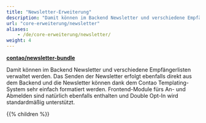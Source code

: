 ```yaml
---
title: "Newsletter-Erweiterung"
description: "Damit können im Backend Newsletter und verschiedene Empfängerlisten verwaltet werden."
url: "core-erweiterung/newsletter"
aliases:
    - /de/core-erweiterung/newsletter/
weight: 4
---
```


**[contao/newsletter-bundle](https://packagist.org/packages/contao/newsletter-bundle)**

Damit können im Backend Newsletter und verschiedene Empfängerlisten verwaltet werden. Das Senden der Newsletter erfolgt 
ebenfalls direkt aus dem Backend und die Newsletter können dank dem Contao Templating-System sehr einfach formatiert 
werden. Frontend-Module fürs An- und Abmelden sind natürlich ebenfalls enthalten und Double Opt-In wird standardmäßig 
unterstützt.

{{% children %}}
